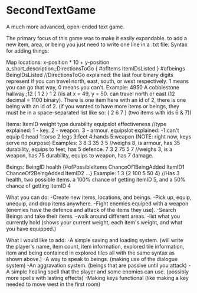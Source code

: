 # SecondTextGame
A much more advanced, open-ended text game.

The primary focus of this game was to make it easily expandable. to add a new item, area, or being you just need to write one line in a .txt file.
Syntax for adding things:

Map locations:
x-position * 10 + y-position  a_short_description.;DirectionsToGo { #ofItems ItemIDsListed } #ofbeings BeingIDsListed     //DirectionsToGo explained: the last four binary digits represent if you can travel north, east, south, or west respectively. 1 means you can go that way, 0 means you can't.
  Example:
  4950	A cobblestone hallway.;12 { 1 2 } 1 2     //is at x = 49, y = 50. can travel north or east (12 decimal = 1100 binary). There is one item here with an id of 2, there is one being with an id of 2. (if you wanted to have more items or beings, they must be in a space-separated list like so: { 2 6 7 } (two items with ids 6 & 7))

Items:
ItemID <Item name> weight type durability equipslot effectiveness     //type explained: 1 - key. 2 - weapon. 3 - armour. equipslot explained: -1:can't equip 0:head 1:torso 2:legs 3:feet 4:hands 5:weapon (NOTE: right now, keys serve no purpose)
  Examples:
  3 <worn leather boots> 8 3 35 3 5     //weighs 8, is armour, has 35 durability, equips to feet, has 5 defence.
  7 <shiny dagger> 3 2 75 5 7     //weighs 3, is a weapon, has 75 durability, equips to weapon, has 7 damage.

Beings:
BeingID <Name>health {#ofPossibleItems ChanceOf1BeingAdded ItemID1 ChanceOf2BeingAdded ItemID2 ...}
  Example:
  1 <old prisoner>3 {2 100 5 50 4}      //Has 3 health, two possible items. a 100% chance of getting itemID 5, and a 50% chance of getting itemID 4
  
What you can do:
-Create new items, locations, and beings.
-Pick up, equip, unequip, and drop items anywhere.
-Fight enemies equiped with a weapon (enemies have the defence and attack of the items they use).
-Search Beings and take their items.
-walk around different areas.
-list what you currently hold (shows your current weight, each item's weight, and what you have equipped.)

What I would like to add:
-A simple saving and loading system. (will write the player's name, item count, item information, explored tile information, item and being contained in explored tiles all with the same syntax as shown above.)
-A way to speak to beings. (making use of the dialogue system)
-An aggravation system. (beings that are passive until you attack)
-A simple healing spell that the player and some enemies can use. (possibly more spells with lasting effects)
-Making keys functional (like making a key needed to move west in the first room)
